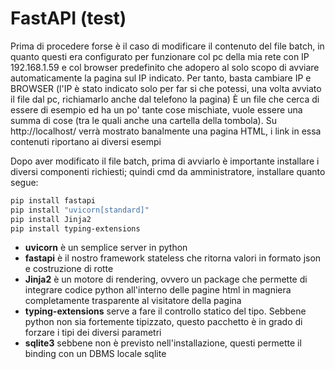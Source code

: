# FastAPI (test)

Prima di procedere forse è il caso di modificare il contenuto del file batch, in quanto questi era configurato per funzionare col pc della mia rete con IP 192.168.1.59 e col browser predefinito che adopero al solo scopo di avviare automaticamente la pagina sul IP indicato.
Per tanto, basta cambiare IP e BROWSER (l'IP è stato indicato solo per far si che potessi, una volta avviato il file dal pc, richiamarlo anche dal telefono la pagina)
È un file che cerca di essere di esempio ed ha un po' tante cose mischiate, vuole essere una summa di cose (tra le quali anche una cartella della tombola).
Su http://localhost/ verrà mostrato banalmente una pagina HTML, i link in essa contenuti riportano ai diversi esempi

Dopo aver modificato il file batch, prima di avviarlo è importante installare i diversi componenti richiesti; quindi cmd da amministratore, installare quanto segue:
```bash
pip install fastapi
pip install "uvicorn[standard]"
pip install Jinja2
pip install typing-extensions
```

* **uvicorn** è un semplice server in python
* **fastapi** è il nostro framework stateless che ritorna valori in formato json e costruzione di rotte
* **Jinja2** è un motore di rendering, ovvero un package che permette di integrare codice python all'interno delle pagine html in magniera completamente trasparente al visitatore della pagina
* **typing-extensions** serve a fare il controllo statico del tipo. Sebbene python non sia fortemente tipizzato, questo pacchetto è in grado di forzare i tipi dei diversi parametri
* **sqlite3** sebbene non è previsto nell'installazione, questi permette il binding con un DBMS locale sqlite
